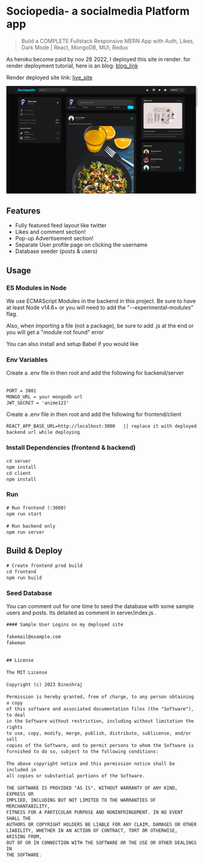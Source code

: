 # Sociopedia- a socialmedia Platform app

> Build a COMPLETE Fullstack Responsive MERN App with Auth, Likes, Dark Mode | React, MongoDB, MUI, Redux

As heroku become paid by nov 28 2022, I deployed this site in render. for render deployment tutorial, here is an blog: [blog_link](https://dev.to/gregpetropoulos/render-deployment-free-tier-of-mern-app-52mk)

Render deployed site link: [live_site](https://socialmedia-frontend-38xj.onrender.com)

![screenshot](https://github.com/dineshraj100/Socialmedia/blob/master/client/public/assets/Screenshot%20(159).png)

## Features

- Fully featured feed layout like twitter
- Likes and comment section!
- Pop-up Advertisement section!
- Separate User profile page on clicking the username
- Database seeder (posts & users)

## Usage

### ES Modules in Node

We use ECMAScript Modules in the backend in this project. Be sure to have at least Node v14.6+ or you will need to add the "--experimental-modules" flag.

Also, when importing a file (not a package), be sure to add .js at the end or you will get a "module not found" error

You can also install and setup Babel if you would like

### Env Variables

Create a .env file in then root and add the following for backend/server

```

PORT = 3001
MONGO_URL = your mongodb url
JWT_SECRET = 'anime123'
```

Create a .env file in then root and add the following for frontend/client

```
REACT_APP_BASE_URL=http://localhost:3000   || replace it with deployed backend url while deploying

```

### Install Dependencies (frontend & backend)

```
cd server
npm install
cd client
npm install
```

### Run

```
# Run frontend (:3000)
npm run start

# Run backend only
npm run server
```

## Build & Deploy

```
# Create frontend prod build
cd frontend
npm run build
```

### Seed Database

You can comment out for one time to seed the database with some sample users and posts. Its detailed as comment in server/index.js .

```
#### Sample User Logins on my deployed site

fakemail@example.com
fakeman

```

```

## License

The MIT License

Copyright (c) 2023 Dineshraj

Permission is hereby granted, free of charge, to any person obtaining a copy
of this software and associated documentation files (the "Software"), to deal
in the Software without restriction, including without limitation the rights
to use, copy, modify, merge, publish, distribute, sublicense, and/or sell
copies of the Software, and to permit persons to whom the Software is
furnished to do so, subject to the following conditions:

The above copyright notice and this permission notice shall be included in
all copies or substantial portions of the Software.

THE SOFTWARE IS PROVIDED "AS IS", WITHOUT WARRANTY OF ANY KIND, EXPRESS OR
IMPLIED, INCLUDING BUT NOT LIMITED TO THE WARRANTIES OF MERCHANTABILITY,
FITNESS FOR A PARTICULAR PURPOSE AND NONINFRINGEMENT. IN NO EVENT SHALL THE
AUTHORS OR COPYRIGHT HOLDERS BE LIABLE FOR ANY CLAIM, DAMAGES OR OTHER
LIABILITY, WHETHER IN AN ACTION OF CONTRACT, TORT OR OTHERWISE, ARISING FROM,
OUT OF OR IN CONNECTION WITH THE SOFTWARE OR THE USE OR OTHER DEALINGS IN
THE SOFTWARE.
```
